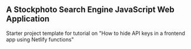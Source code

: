 ## A Stockphoto Search Engine JavaScript Web Application
Starter project template for tutorial on "How to hide API keys in a frontend app using Netlify functions"

